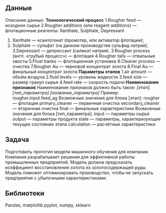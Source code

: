## Данные
Описание данных:
**Технологический процесс**
1.Rougher feed — исходное сырье
2.Rougher additions (или reagent additions) — флотационные реагенты: Xanthate, Sulphate, Depressant
  1. Xanthate — ксантогенат (промотер, или активатор флотации);
  2. Sulphate — сульфат (на данном производстве сульфид натрия);
  3.Depressant — депрессант (силикат натрия).
3.Rougher process (англ. «грубый процесс») — флотация
4.Rougher tails — отвальные хвосты
5.Float banks — флотационная установка
6.Cleaner process — очистка
7.Rougher Au — черновой концентрат золота
8.Final Au — финальный концентрат золота
**Параметры этапов**
1.air amount — объём воздуха
2.fluid levels — уровень жидкости
3.feed size — размер гранул сырья
4.feed rate — скорость подачи
**Наименование признаков**
Наименование признаков должно быть такое:
*[этап].[тип_параметра].[название_параметра]*
Пример: rougher.input.feed_ag
Возможные значения для блока [этап]:
rougher — флотация
primary_cleaner — первичная очистка
secondary_cleaner — вторичная очистка
final — финальные характеристики
Возможные значения для блока [тип_параметра]:
input — параметры сырья
output — параметры продукта
state — параметры, характеризующие текущее состояние этапа
calculation — расчётные характеристики
## Задача
Подготовить прототип модели машинного обучения для компании. Компания разрабатывает решения для эффективной работы промышленных предприятий.
Модель должна предсказать коэффициент восстановления золота из золотосодержащей руды. Модель поможет оптимизировать производство, чтобы не запускать предприятие с убыточными характеристиками.
## Библиотеки
Pandas, matplotlib.pyplot, numpy, sklearn
